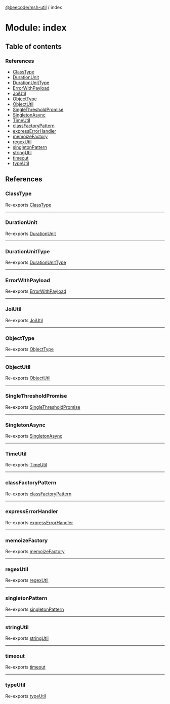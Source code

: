 [@beecode/msh-util](../README.md) / index

# Module: index

## Table of contents

### References

- [ClassType](index.md#classtype)
- [DurationUnit](index.md#durationunit)
- [DurationUnitType](index.md#durationunittype)
- [ErrorWithPayload](index.md#errorwithpayload)
- [JoiUtil](index.md#joiutil)
- [ObjectType](index.md#objecttype)
- [ObjectUtil](index.md#objectutil)
- [SingleThresholdPromise](index.md#singlethresholdpromise)
- [SingletonAsync](index.md#singletonasync)
- [TimeUtil](index.md#timeutil)
- [classFactoryPattern](index.md#classfactorypattern)
- [expressErrorHandler](index.md#expresserrorhandler)
- [memoizeFactory](index.md#memoizefactory)
- [regexUtil](index.md#regexutil)
- [singletonPattern](index.md#singletonpattern)
- [stringUtil](index.md#stringutil)
- [timeout](index.md#timeout)
- [typeUtil](index.md#typeutil)

## References

### ClassType

Re-exports [ClassType](class_factory_pattern.md#classtype)

___

### DurationUnit

Re-exports [DurationUnit](../enums/time_util.DurationUnit.md)

___

### DurationUnitType

Re-exports [DurationUnitType](time_util.md#durationunittype)

___

### ErrorWithPayload

Re-exports [ErrorWithPayload](../classes/joi_util.ErrorWithPayload.md)

___

### JoiUtil

Re-exports [JoiUtil](../classes/joi_util.JoiUtil.md)

___

### ObjectType

Re-exports [ObjectType](object_util.md#objecttype)

___

### ObjectUtil

Re-exports [ObjectUtil](../classes/object_util.ObjectUtil.md)

___

### SingleThresholdPromise

Re-exports [SingleThresholdPromise](../classes/single_threshold_promise.SingleThresholdPromise.md)

___

### SingletonAsync

Re-exports [SingletonAsync](../classes/singleton_async.SingletonAsync.md)

___

### TimeUtil

Re-exports [TimeUtil](../classes/time_util.TimeUtil.md)

___

### classFactoryPattern

Re-exports [classFactoryPattern](class_factory_pattern.md#classfactorypattern)

___

### expressErrorHandler

Re-exports [expressErrorHandler](express_error_handler.md#expresserrorhandler)

___

### memoizeFactory

Re-exports [memoizeFactory](memoize_factory.md#memoizefactory)

___

### regexUtil

Re-exports [regexUtil](regex_util.md#regexutil)

___

### singletonPattern

Re-exports [singletonPattern](singleton_pattern.md#singletonpattern)

___

### stringUtil

Re-exports [stringUtil](string_util.md#stringutil)

___

### timeout

Re-exports [timeout](timeout.md#timeout)

___

### typeUtil

Re-exports [typeUtil](type_util.md#typeutil)
